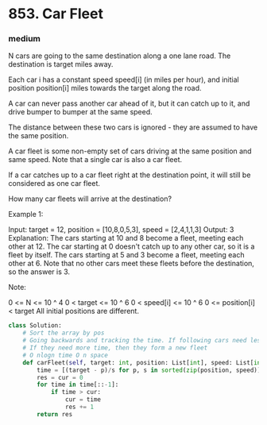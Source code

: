 # 853. Car Fleet
### medium
N cars are going to the same destination along a one lane road.  The destination is target miles away.

Each car i has a constant speed speed[i] (in miles per hour), and initial position position[i] miles towards the target along the road.

A car can never pass another car ahead of it, but it can catch up to it, and drive bumper to bumper at the same speed.

The distance between these two cars is ignored - they are assumed to have the same position.

A car fleet is some non-empty set of cars driving at the same position and same speed.  Note that a single car is also a car fleet.

If a car catches up to a car fleet right at the destination point, it will still be considered as one car fleet.


How many car fleets will arrive at the destination?

 

Example 1:

Input: target = 12, position = [10,8,0,5,3], speed = [2,4,1,1,3]
Output: 3
Explanation:
The cars starting at 10 and 8 become a fleet, meeting each other at 12.
The car starting at 0 doesn't catch up to any other car, so it is a fleet by itself.
The cars starting at 5 and 3 become a fleet, meeting each other at 6.
Note that no other cars meet these fleets before the destination, so the answer is 3.

Note:

0 <= N <= 10 ^ 4
0 < target <= 10 ^ 6
0 < speed[i] <= 10 ^ 6
0 <= position[i] < target
All initial positions are different.
```python
class Solution:
    # Sort the array by pos
    # Going backwards and tracking the time. If following cars need less time, than they become a fleet
    # If they need more time, then they form a new fleet
    # O nlogn time O n space
    def carFleet(self, target: int, position: List[int], speed: List[int]) -> int:
        time = [(target - p)/s for p, s in sorted(zip(position, speed))]
        res = cur = 0
        for time in time[::-1]:
            if time > cur:
                cur = time
                res += 1
        return res
        
```